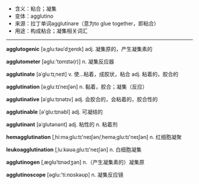 - <span class="definition">含义：粘合；凝集</span>
- <span class="definition">变体：agglutino</span>
- <span class="definition">来源：拉丁单词agglutinare（意为to glue together，即粘合）</span>
- <span class="definition">用途：构成粘合；凝集相关词汇</span>

---

<span class="vocabulary">**agglutogenic**</span> [əˌglu:təʊˈdʒenɪk] adj. 凝集原的，产生凝集素的

<span class="vocabulary">**agglutometer**</span> [əglu:'tɒmɪtə(r)] n. 凝集反应器


<span class="vocabulary">**agglutinate**</span> [əˈɡluːtɪˌneɪt] v. 使...粘着，成胶状，粘合 adj. 粘着的，胶合的

<span class="vocabulary">**agglutination**</span> [əˌɡluːtɪˈneɪʃən] n. 黏着，胶合；凝集（反应）

<span class="vocabulary">**agglutinative**</span> [əˈɡluːtɪnətɪv] adj. 会胶合的，会粘着的，胶合性的

<span class="vocabulary">**agglutinable**</span> [ə'glu:tɪnəbl] adj. 可凝结的  

<span class="vocabulary">**agglutinant**</span> [əˈglutənənt] adj. 粘性的 n. 粘着剂  

<span class="vocabulary">**hemagglutination**</span> [ˌhi:məˌglu:tɪ'neɪʃən/ˌheməˌglu:tɪ'neɪʃən] n. 红细胞凝聚

<span class="vocabulary">**leukoagglutination**</span> [ˌluːkəʊəˌglu:tɪ'neɪʃən] n. 白细胞凝集


<span class="vocabulary">**agglutinogen**</span> [ˌæɡlʊˈtɪnədʒən] n.（产生凝集素的）凝集原

<span class="vocabulary">**agglutinoscope**</span> [əɡlu:'ti:nɒskəʊp] n. 凝集反应镜

